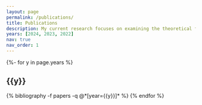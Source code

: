 ```yaml
---
layout: page
permalink: /publications/
title: Publications
description: My current research focuses on examining the theoretical foundations of decentralized learning (or swarm learning). I am also dedicated to utilizing elegant theoretical insights to construct fast and generalizable decentralized learning algorithms. Please refer to my publicatios below.
years: [2024, 2023, 2022]
nav: true
nav_order: 1
---
```

<!-- _pages/publications.md -->
<div class="publications">

{%- for y in page.years %}
  <h2 class="year">{{y}}</h2>
  {% bibliography -f papers -q @*[year={{y}}]* %}
{% endfor %}

</div>
